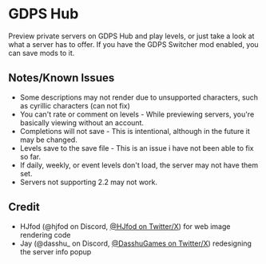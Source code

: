# GDPS Hub

Preview private servers on GDPS Hub and play levels, or just take a look at what a server has to offer. If you have the GDPS Switcher mod enabled, you can save mods to it.

## Notes/Known Issues

- Some descriptions may not render due to unsupported characters, such as cyrillic characters (can not fix)
- You can't rate or comment on levels - While previewing servers, you're basically viewing without an account.
- Completions will not save - This is intentional, although in the future it may be changed.
- Levels save to the save file - This is an issue i have not been able to fix so far.
- If daily, weekly, or event levels don't load, the server may not have them set.
- Servers not supporting 2.2 may not work.

## Credit

- HJfod (@hjfod on Discord, [@HJfod on Twitter/X](https://twitter.com/HJfod)) for web image rendering code
- Jay (@dasshu_ on Discord, [@DasshuGames on Twitter/X](https://twitter.com/DasshuGames)) redesigning the server info popup